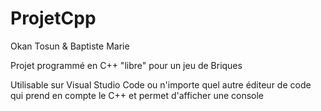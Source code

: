 # ProjetCpp

Okan Tosun & Baptiste Marie

Projet programmé en C++ "libre" pour un jeu de Briques

Utilisable sur Visual Studio Code ou n'importe quel autre éditeur de code qui prend en compte le C++ et permet d'afficher une console
